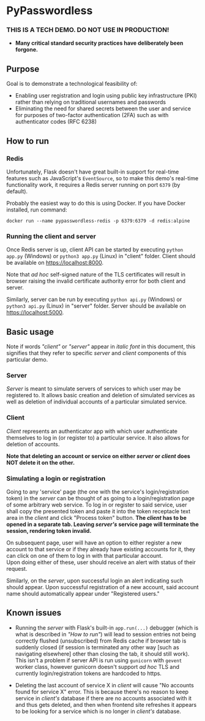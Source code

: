 # PyPasswordless

### THIS IS A TECH DEMO. DO NOT USE IN PRODUCTION!
* **Many critical standard security practices have deliberately been forgone.**

## Purpose
Goal is to demonstrate a technological feasibility of:
* Enabling user registration and login using public key infrastructure (PKI) rather than relying on traditional usernames and passwords
* Eliminating the need for shared secrets between the user and service for purposes of two-factor authentication (2FA) such as with authenticator codes (RFC 6238)

## How to run
### Redis
Unfortunately, Flask doesn't have great built-in support for real-time features such as JavaScript's `EventSource`, so to make this demo's real-time functionality work, it requires a Redis server running on port `6379` (by default).  

Probably the easiest way to do this is using Docker. If you have Docker installed, run command:

	docker run --name pypasswordless-redis -p 6379:6379 -d redis:alpine

### Running the client and server
Once Redis server is up, client API can be started by executing `python app.py` (Windows) or `python3 app.py` (Linux) in "client" folder. Client should be available on <https://localhost:8000>.

Note that *ad hoc* self-signed nature of the TLS certificates will result in browser raising the invalid certificate authority error for both client and server.

Similarly, server can be run by executing `python api.py` (Windows) or `python3 api.py` (Linux) in "server" folder. Server should be available on <https://localhost:5000>.

## Basic usage
Note if words *"client"* or *"server"* appear in *italic font* in this document, this signifies that they refer to specific *server* and *client* components of this particular demo.

### Server
*Server* is meant to simulate servers of services to which user may be registered to. It allows basic creation and deletion of simulated services as well as deletion of individual accounts of a particular simulated service.

### Client
*Client* represents an authenticator app with which user authenticate themselves to log in (or register to) a particular service. It also allows for deletion of accounts.

**Note that deleting an account or service on either *server* or *client* does NOT delete it on the other.**

### Simulating a login or registration
Going to any 'service' page (the one with the service's login/registration token) in the *server* can be thought of as going to a login/registration page of some arbitrary web service. To log in or register to said service, user shall copy the presented token and paste it into the token receptacle text area in the *client* and click "Process token" button. **The *client* has to be opened in a separate tab. Leaving *server's* service page will terminate the session, rendering token invalid.**

On subsequent page, user will have an option to either register a new account to that service or if they already have existing accounts for it, they can click on one of them to log in with that particular account.  
Upon doing either of these, user should receive an alert with status of their request.

Similarly, on the *server*, upon successful login an alert indicating such should appear. Upon successful registration of a new account, said account name should automatically appear under "Registered users."

## Known issues
* Running the *server* with Flask's built-in `app.run(...)` debugger (which is what is described in *"How to run"*) will lead to session entries not being correctly flushed (unsubscribed) from Redis cache if browser tab is suddenly closed (if session is terminated any other way [such as navigating elsewhere] other than closing the tab, it should still work).  
This isn't a problem if server API is run using `gunicorn` with `gevent` worker class, however gunicorn doesn't support *ad hoc* TLS and currently login/registration tokens are hardcoded to https.

* Deleting the last account of service X in *client* will cause "No accounts found for service X" error. This is because there's no reason to keep service in *client's* database if there are no accounts associated with it and thus gets deleted, and then when frontend site refreshes it appears to be looking for a service which is no longer in *client's* database.
